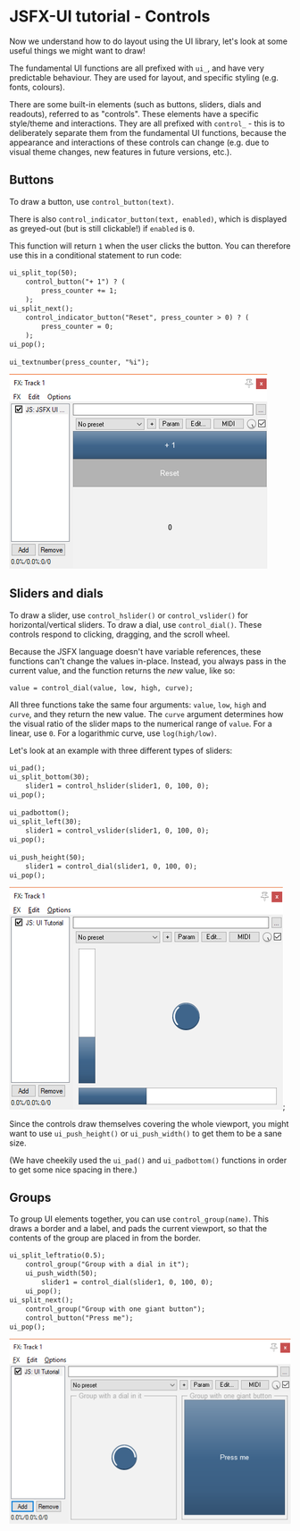 # JSFX-UI tutorial - Controls

Now we understand how to do layout using the UI library, let's look at some useful things we might want to draw!

The fundamental UI functions are all prefixed with `ui_`, and have very predictable behaviour.  They are used for layout, and specific styling (e.g. fonts, colours).

There are some built-in elements (such as buttons, sliders, dials and readouts), referred to as "controls".  These elements have a specific style/theme and interactions.  They are all prefixed with `control_` - this is to deliberately separate them from the fundamental UI functions, because the appearance and interactions of these controls can change (e.g. due to visual theme changes, new features in future versions, etc.).

## Buttons

To draw a button, use `control_button(text)`.

There is also `control_indicator_button(text, enabled)`, which is displayed as greyed-out (but is still clickable!) if `enabled` is `0`.

This function will return `1` when the user clicks the button.  You can therefore use this in a conditional statement to run code:

```eel2
ui_split_top(50);
	control_button("+ 1") ? (
		press_counter += 1;
	);
ui_split_next();
	control_indicator_button("Reset", press_counter > 0) ? (
		press_counter = 0;
	);
ui_pop();

ui_textnumber(press_counter, "%i");
```

![screenshot](images/3-1.png)

## Sliders and dials

To draw a slider, use `control_hslider()` or `control_vslider()` for horizontal/vertical sliders.  To draw a dial, use `control_dial()`.  These controls respond to clicking, dragging, and the scroll wheel.

Because the JSFX language doesn't have variable references, these functions can't change the values in-place.  Instead, you always pass in the current value, and the function returns the *new* value, like so:

```eel2
value = control_dial(value, low, high, curve);
```

All three functions take the same four arguments: `value`, `low`, `high` and `curve`, and they return the new value.  The `curve` argument determines how the visual ratio of the slider maps to the numerical range of `value`.  For a linear, use `0`.  For a logarithmic curve, use `log(high/low)`.

Let's look at an example with three different types of sliders:

```eel2
ui_pad();
ui_split_bottom(30);
	slider1 = control_hslider(slider1, 0, 100, 0);
ui_pop();

ui_padbottom();
ui_split_left(30);
	slider1 = control_vslider(slider1, 0, 100, 0);
ui_pop();

ui_push_height(50);
	slider1 = control_dial(slider1, 0, 100, 0);
ui_pop();
```

![screenshot](images/3-2.png);

Since the controls draw themselves covering the whole viewport, you might want to use `ui_push_height()` or `ui_push_width()` to get them to be a sane size.

(We have cheekily used the `ui_pad()` and `ui_padbottom()` functions in order to get some nice spacing in there.)

## Groups

To group UI elements together, you can use `control_group(name)`.  This draws a border and a label, and pads the current viewport, so that the contents of the group are placed in from the border.

```eel2
ui_split_leftratio(0.5);
	control_group("Group with a dial in it");
	ui_push_width(50);
		slider1 = control_dial(slider1, 0, 100, 0);
	ui_pop();
ui_split_next();
	control_group("Group with one giant button");
	control_button("Press me");
ui_pop();
```

![screenshot](images/3-3.png)

